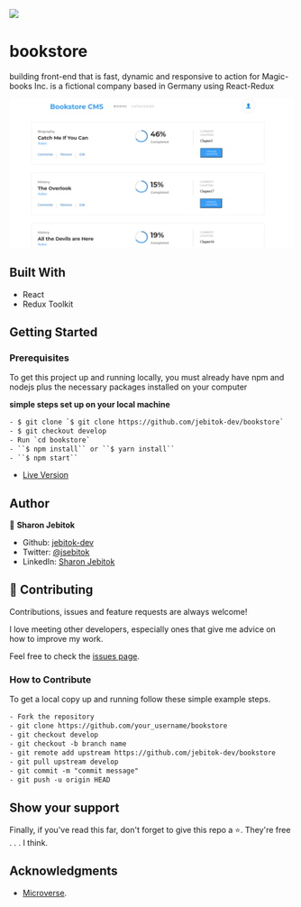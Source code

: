 ![](https://img.shields.io/badge/Microverse-blueviolet)

# bookstore
building front-end that is fast, dynamic and responsive to action for Magic-books Inc. is a fictional company based in Germany using React-Redux

![screenshot](./src/images/Screenshot.png)
## Built With

- React
- Redux Toolkit

## Getting Started

### Prerequisites

To get this project up and running locally, you must already have npm and nodejs plus the necessary packages installed on your computer

**simple steps set up on your local machine**

```
- $ git clone `$ git clone https://github.com/jebitok-dev/bookstore`
- $ git checkout develop
- Run `cd bookstore`
- ``$ npm install`` or ``$ yarn install``
- ``$ npm start``
```

- [Live Version](https://bookstore-rrdx.netlify.app/)

<!--### Run Tests
 Tests for modules written using **Jest** and **React Testing Library**
- ``$ npm run test`` or ``$ yarn test`` -->

## Author

👤 **Sharon Jebitok**

- Github: [jebitok-dev](https://github.com/jebitok-dev)
- Twitter: [@jsebitok](https://twitter.com/jsebitok)
- LinkedIn: [Sharon Jebitok](https://www.linkedin.com/in/sharon-jebitok/)

## 🤝 Contributing

Contributions, issues and feature requests are always welcome!

I love meeting other developers, especially ones that give me advice on how to improve my work.

Feel free to check the [issues page](https://github.com/jebitok-dev/bookstore).

### How to Contribute

To get a local copy up and running follow these simple example steps.

```
- Fork the repository
- git clone https://github.com/your_username/bookstore
- git checkout develop
- git checkout -b branch name
- git remote add upstream https://github.com/jebitok-dev/bookstore
- git pull upstream develop
- git commit -m "commit message"
- git push -u origin HEAD
```

## Show your support

Finally, if you've read this far, don't forget to give this repo a ⭐️. They're free . . . I think.

## Acknowledgments

- [Microverse](https://microverse.org).

